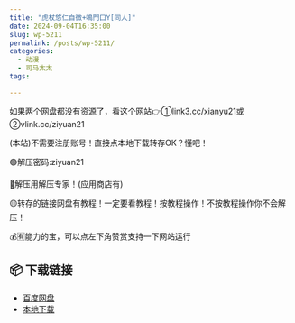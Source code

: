 ```yaml
---
title: "虎杖悠仁自微+鳴門口Y[同人]"
date: 2024-09-04T16:35:00
slug: wp-5211
permalink: /posts/wp-5211/
categories:
  - 动漫
  - 司马太太
tags:

---
```


如果两个网盘都没有资源了，看这个网站👉①link3.cc/xianyu21或②vlink.cc/ziyuan21

(本站)不需要注册账号！直接点本地下载转存OK？懂吧！

🟢解压密码:ziyuan21

🔵解压用解压专家！(应用商店有)

🟡转存的链接网盘有教程！一定要看教程！按教程操作！不按教程操作你不会解压！

💰🈶能力的宝，可以点左下角赞赏支持一下网站运行

## 📦 下载链接
- [百度网盘](https://blziyuan21.com/pay-download/5211?key=d3ab50325c&down_id=0)
- [本地下载](https://blziyuan21.com/pay-download/5211?key=d3ab50325c&down_id=1)

